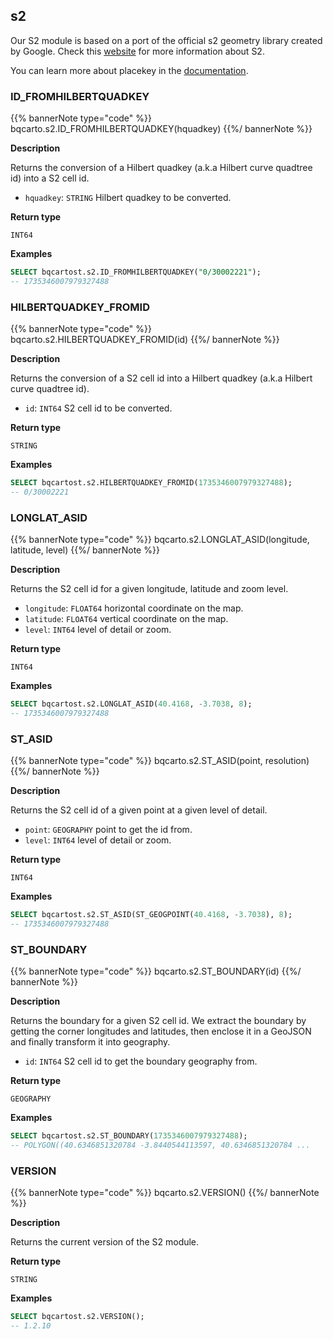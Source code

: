 ## s2

Our S2 module is based on a port of the official s2 geometry library created by Google. Check this [website](http://s2geometry.io/) for more information about S2.

You can learn more about placekey in the [documentation](/spatial-extension-bq/spatial-indexes/overview/spatial-indexes/#s2).

### ID_FROMHILBERTQUADKEY

{{% bannerNote type="code" %}}
bqcarto.s2.ID_FROMHILBERTQUADKEY(hquadkey)
{{%/ bannerNote %}}

**Description**

Returns the conversion of a Hilbert quadkey (a.k.a Hilbert curve quadtree id) into a S2 cell id.

* `hquadkey`: `STRING` Hilbert quadkey to be converted.

**Return type**

`INT64`

**Examples**

```sql
SELECT bqcartost.s2.ID_FROMHILBERTQUADKEY("0/30002221");
-- 1735346007979327488
```

### HILBERTQUADKEY_FROMID

{{% bannerNote type="code" %}}
bqcarto.s2.HILBERTQUADKEY_FROMID(id)
{{%/ bannerNote %}}

**Description**

Returns the conversion of a S2 cell id into a Hilbert quadkey (a.k.a Hilbert curve quadtree id).

* `id`: `INT64` S2 cell id to be converted.

**Return type**

`STRING`

**Examples**

```sql
SELECT bqcartost.s2.HILBERTQUADKEY_FROMID(1735346007979327488);
-- 0/30002221
```

### LONGLAT_ASID

{{% bannerNote type="code" %}}
bqcarto.s2.LONGLAT_ASID(longitude, latitude, level)
{{%/ bannerNote %}}

**Description**

Returns the S2 cell id for a given longitude, latitude and zoom level.

* `longitude`: `FLOAT64` horizontal coordinate on the map.
* `latitude`: `FLOAT64` vertical coordinate on the map.
* `level`: `INT64` level of detail or zoom.

**Return type**

`INT64`

**Examples**

```sql
SELECT bqcartost.s2.LONGLAT_ASID(40.4168, -3.7038, 8);
-- 1735346007979327488
```

### ST_ASID

{{% bannerNote type="code" %}}
bqcarto.s2.ST_ASID(point, resolution)
{{%/ bannerNote %}}

**Description**

Returns the S2 cell id of a given point at a given level of detail.

* `point`: `GEOGRAPHY` point to get the id from.
* `level`: `INT64` level of detail or zoom.

**Return type**

`INT64`

**Examples**

```sql
SELECT bqcartost.s2.ST_ASID(ST_GEOGPOINT(40.4168, -3.7038), 8);
-- 1735346007979327488
```

### ST_BOUNDARY

{{% bannerNote type="code" %}}
bqcarto.s2.ST_BOUNDARY(id)
{{%/ bannerNote %}}

**Description**

Returns the boundary for a given S2 cell id. We extract the boundary by getting the corner longitudes and latitudes, then enclose it in a GeoJSON and finally transform it into geography.

* `id`: `INT64` S2 cell id to get the boundary geography from.

**Return type**

`GEOGRAPHY`

**Examples**

```sql
SELECT bqcartost.s2.ST_BOUNDARY(1735346007979327488);
-- POLYGON((40.6346851320784 -3.8440544113597, 40.6346851320784 ...
```

### VERSION

{{% bannerNote type="code" %}}
bqcarto.s2.VERSION()
{{%/ bannerNote %}}

**Description**

Returns the current version of the S2 module.

**Return type**

`STRING`

**Examples**

```sql
SELECT bqcartost.s2.VERSION();
-- 1.2.10

